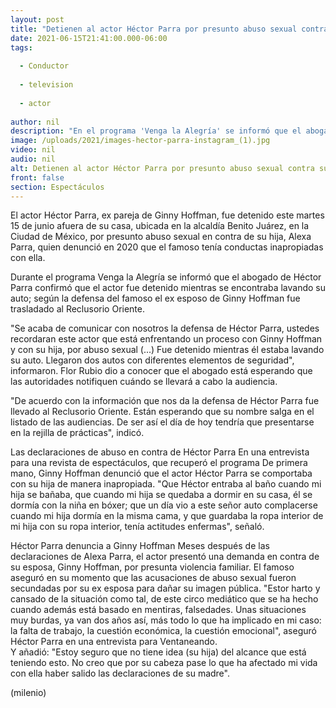 ```yaml
---
layout: post
title: "Detienen al actor Héctor Parra por presunto abuso sexual contra su hija"
date: 2021-06-15T21:41:00.000-06:00
tags:
  
  - Conductor
  
  - television
  
  - actor
  
author: nil
description: "En el programa 'Venga la Alegría' se informó que el abogado del actor confirmó la detención del actor, quien fue trasladado al Reclusorio Oriente."
image: /uploads/2021/images-hector-parra-instagram_(1).jpg
video: nil
audio: nil
alt: Detienen al actor Héctor Parra por presunto abuso sexual contra su hija
front: false
section: Espectáculos
---
```


El actor Héctor Parra, ex pareja de Ginny Hoffman, fue detenido este martes 15 de junio afuera de su casa, ubicada en la alcaldía Benito Juárez, en la Ciudad de México, por presunto abuso sexual en contra de su hija, Alexa Parra, quien denunció en 2020 que el famoso tenía conductas inapropiadas con ella. 

Durante el programa Venga la Alegría se informó que el abogado de Héctor Parra confirmó que el actor fue detenido mientras se encontraba lavando su auto; según la defensa del famoso el ex esposo de Ginny Hoffman fue trasladado al Reclusorio Oriente. 

"Se acaba de comunicar con nosotros la defensa de Héctor Parra, ustedes recordaran este actor que está enfrentando un proceso con Ginny Hoffman y con su hija, por abuso sexual (...) Fue detenido mientras él estaba lavando su auto. Llegaron dos autos con diferentes elementos de seguridad", informaron. Flor Rubio dio a conocer que el abogado está esperando que las autoridades notifiquen cuándo se llevará a cabo la audiencia.  

"De acuerdo con la información que nos da la defensa de Héctor Parra fue llevado al Reclusorio Oriente. Están esperando que su nombre salga en el listado de las audiencias. De ser así el día de hoy tendría que presentarse en la rejilla de prácticas", indicó. 

Las declaraciones de abuso en contra de Héctor Parra En una entrevista para una revista de espectáculos, que recuperó el programa De primera mano, Ginny Hoffman denunció que el actor Héctor Parra se comportaba con su hija de manera inapropiada.  "Que Héctor entraba al baño cuando mi hija se bañaba, que cuando mi hija se quedaba a dormir en su casa, él se dormía con la niña en bóxer; que un día vio a este señor auto complacerse cuando mi hija dormía en la misma cama, y que guardaba la ropa interior de mi hija con su ropa interior, tenía actitudes enfermas", señaló.  

Héctor Parra denuncia a Ginny Hoffman Meses después de las declaraciones de Alexa Parra, el actor presentó una demanda en contra de su esposa, Ginny Hoffman, por presunta violencia familiar. El famoso aseguró en su momento que las acusaciones de abuso sexual fueron secundadas por su ex esposa para dañar su imagen pública.  "Estor harto y cansado de la situación como tal, de este circo mediático que se ha hecho cuando además está basado en mentiras, falsedades. Unas situaciones muy burdas, ya van dos años así, más todo lo que ha implicado en mi caso: la falta de trabajo, la cuestión económica, la cuestión emocional", aseguró Héctor Parra en una entrevista para Ventaneando.  
Y añadió: "Estoy seguro que no tiene idea (su hija) del alcance que está teniendo esto. No creo que por su cabeza pase lo que ha afectado mi vida con ella haber salido las declaraciones de su madre".   

(milenio)
